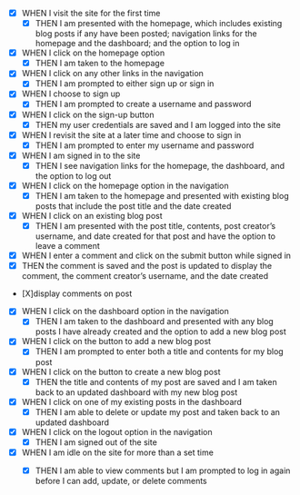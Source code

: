 


- [X] WHEN I visit the site for the first time
  - [X] THEN I am presented with the homepage, which includes existing blog posts if any have been posted;  navigation links for the homepage and the dashboard; and the option to log in
- [X] WHEN I click on the homepage option
  - [X] THEN I am taken to the homepage
- [X] WHEN I click on any other links in the navigation
  - [X] THEN I am prompted to either sign up or sign in
- [X] WHEN I choose to sign up
  - [X] THEN I am prompted to create a username and password
- [X] WHEN I click on the sign-up button
  - [X] THEN my user credentials are saved and I am logged into the site
- [X] WHEN I revisit the site at a later time and choose to sign in
  - [X] THEN I am prompted to enter my username and password
- [X] WHEN I am signed in to the site
  - [X] THEN I see navigation links for the homepage, the dashboard, and the option to log out
- [X] WHEN I click on the homepage option in the navigation
  - [X] THEN I am taken to the homepage and presented with existing blog posts that include the post title and the date created
- [X] WHEN I click on an existing blog post
  - [X] THEN I am presented with the post title, contents, post creator’s username, and date created for that post and have the option to leave a comment
- [X] WHEN I enter a comment and click on the submit button while signed in
- [X]  THEN the comment is saved and the post is updated to display the comment, the comment creator’s username, and the date created
  - [X]display comments on post
- [X] WHEN I click on the dashboard option in the navigation
  - [x] THEN I am taken to the dashboard and presented with any blog posts I have already created and the option to add a new blog post
  
- [X] WHEN I click on the button to add a new blog post
  - [X] THEN I am prompted to enter both a title and contents for my blog post
- [X] WHEN I click on the button to create a new blog post
  - [X] THEN the title and contents of my post are saved and I am taken back to an updated dashboard with  my new blog post
- [X] WHEN I click on one of my existing posts in the dashboard
  - [X] THEN I am able to delete or update my post and taken back to an updated dashboard
- [X] WHEN I click on the logout option in the navigation
  - [X] THEN I am signed out of the site
- [X] WHEN I am idle on the site for more than a set time
  - [X] THEN I am able to view comments but I am prompted to log in again before I can add, update, or  delete comments

